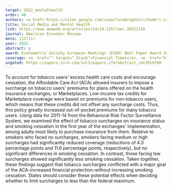 ```yaml
---
target: 2022_mentalhealth
order: 40
authors: <a href="https://sites.google.com/view/lucabraghieri/home"> Luca Braghieri </a> and <a href="https://alexeymakarin.github.io/"> Alexey Makarin </a>
title: Social Media and Mental Health 
link: https://www.aeaweb.org/articles?id=10.1257/aer.20211218
journal: American Economic Review 
meta: 112(11)
year: 2022
abstract: y
award: Econometric Society European Meetings (ESEM) Best Paper Award 2022
coverage: <a  href="" target="_blank">Financial Times</a>, <a  href="https://www.parentdata.org/p/more-on-facebook-and-mental-health?s=r" target="_blank">Emily Oster’s Substack</a>, <a  href="https://samf.substack.com/p/kids-and-social-media-a-mental-health?r=72szy&utm_campaign=post&utm_medium=web" target="_blank">Comment is Freed</a>, <a  href="https://www.brookings.edu/research/how-to-fix-social-media-start-with-independent-research/" target="_blank">Brookings</a>, <a  href="https://econs.online/articles/ekonomika/samye-vazhnye-ekonomicheskie-issledovaniya-i-otkrytiya-2021-goda/" target="_blank">Econs.Online</a> (Russian), <a  href="https://www.sparrow.science/facebooks-historic-university-rollout-caused-a-rise-in-depression/" target="_blank">Sparrow</a>, <a  href="https://podcast.adopaminekick.com/1898728/10406894" target="_blank">A Dopamine Kick Podcast</a>
ungated: https://papers.ssrn.com/sol3/papers.cfm?abstract_id=3919760
---
```

To account for tobacco users' excess health care costs and encourage cessation, the Affordable Care Act (ACA) allowed insurers to impose a surcharge on tobacco users' premiums for plans offered on the health insurance exchanges, or Marketplaces. Low-income tax credits for Marketplace coverage were based on premiums for non-tobacco users, which means that these credits did not offset any surcharge costs. Thus, this policy greatly increased out-of-pocket premiums for many tobacco users. Using data for 2011-14 from the Behavioral Risk Factor Surveillance System, we examined the effect of tobacco surcharges on insurance status and smoking cessation in the first year of the exchanges' implementation, among adults most likely to purchase insurance from them. Relative to smokers who faced no surcharges, smokers facing medium or high surcharges had significantly reduced coverage (reductions of 4.3 percentage points and 11.6 percentage points, respectively), but no significant differences in smoking cessation. In contrast, those facing low surcharges showed significantly less smoking cessation. Taken together, these findings suggest that tobacco surcharges conflicted with a major goal of the ACA-increased financial protection-without increasing smoking cessation. States should consider these potential effects when deciding whether to limit surcharges to less than the federal maximum.